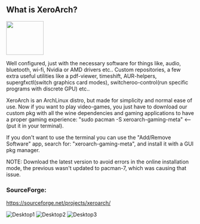 ## What is XeroArch?
<img src="https://images2.imgbox.com/7e/46/MmpgLBO0_o.png" width="100" height="90">

Well configured, just with the necessary software for things like, audio, bluetooth, wi-fi, Nvidia or AMD drivers etc..
Custom repositories, a few extra useful utilities like a pdf-viewer, timeshift, AUR-helpers, supergfxctl(switch graphics card modes), switcheroo-control(run specific programs with discrete GPU) etc..

XeroArch is an ArchLinux distro, but made for simplicity and normal ease of use. Now if you want to play video-games, you just have to download our custom pkg with all the wine dependencies and gaming applications to have a proper gaming experience:
"sudo pacman -S xeroarch-gaming-meta" <--(put it in your terminal).

If you don't want to use the terminal you can use the "Add/Remove Software" app, search for: "xeroarch-gaming-meta", and install it with a GUI pkg manager.

NOTE: Download the latest version to avoid errors in the online installation mode, the previous wasn't updated to pacman-7, which was causing that issue.

### SourceForge: 
https://sourceforge.net/projects/xeroarch/

![Desktop1](https://images2.imgbox.com/a7/60/4cl3Uelz_o.png)
![Desktop2](https://images2.imgbox.com/c3/02/DzBfQMHs_o.png)
![Desktop3](https://images2.imgbox.com/ec/24/ygJzrE8H_o.png)
